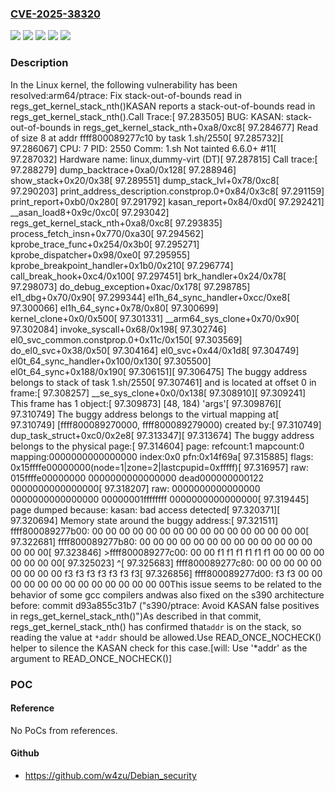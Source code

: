 ### [CVE-2025-38320](https://cve.mitre.org/cgi-bin/cvename.cgi?name=CVE-2025-38320)
![](https://img.shields.io/static/v1?label=Product&message=Linux&color=blue)
![](https://img.shields.io/static/v1?label=Version&message=&color=brightgreen)
![](https://img.shields.io/static/v1?label=Version&message=0a8ea52c3eb157dd65e224fc95b7c9c99fcba9f7%20&color=brightgreen)
![](https://img.shields.io/static/v1?label=Version&message=4.8%20&color=brightgreen)
![](https://img.shields.io/static/v1?label=Vulnerability&message=n%2Fa&color=blue)

### Description

In the Linux kernel, the following vulnerability has been resolved:arm64/ptrace: Fix stack-out-of-bounds read in regs_get_kernel_stack_nth()KASAN reports a stack-out-of-bounds read in regs_get_kernel_stack_nth().Call Trace:[   97.283505] BUG: KASAN: stack-out-of-bounds in regs_get_kernel_stack_nth+0xa8/0xc8[   97.284677] Read of size 8 at addr ffff800089277c10 by task 1.sh/2550[   97.285732][   97.286067] CPU: 7 PID: 2550 Comm: 1.sh Not tainted 6.6.0+ #11[   97.287032] Hardware name: linux,dummy-virt (DT)[   97.287815] Call trace:[   97.288279]  dump_backtrace+0xa0/0x128[   97.288946]  show_stack+0x20/0x38[   97.289551]  dump_stack_lvl+0x78/0xc8[   97.290203]  print_address_description.constprop.0+0x84/0x3c8[   97.291159]  print_report+0xb0/0x280[   97.291792]  kasan_report+0x84/0xd0[   97.292421]  __asan_load8+0x9c/0xc0[   97.293042]  regs_get_kernel_stack_nth+0xa8/0xc8[   97.293835]  process_fetch_insn+0x770/0xa30[   97.294562]  kprobe_trace_func+0x254/0x3b0[   97.295271]  kprobe_dispatcher+0x98/0xe0[   97.295955]  kprobe_breakpoint_handler+0x1b0/0x210[   97.296774]  call_break_hook+0xc4/0x100[   97.297451]  brk_handler+0x24/0x78[   97.298073]  do_debug_exception+0xac/0x178[   97.298785]  el1_dbg+0x70/0x90[   97.299344]  el1h_64_sync_handler+0xcc/0xe8[   97.300066]  el1h_64_sync+0x78/0x80[   97.300699]  kernel_clone+0x0/0x500[   97.301331]  __arm64_sys_clone+0x70/0x90[   97.302084]  invoke_syscall+0x68/0x198[   97.302746]  el0_svc_common.constprop.0+0x11c/0x150[   97.303569]  do_el0_svc+0x38/0x50[   97.304164]  el0_svc+0x44/0x1d8[   97.304749]  el0t_64_sync_handler+0x100/0x130[   97.305500]  el0t_64_sync+0x188/0x190[   97.306151][   97.306475] The buggy address belongs to stack of task 1.sh/2550[   97.307461]  and is located at offset 0 in frame:[   97.308257]  __se_sys_clone+0x0/0x138[   97.308910][   97.309241] This frame has 1 object:[   97.309873]  [48, 184) 'args'[   97.309876][   97.310749] The buggy address belongs to the virtual mapping at[   97.310749]  [ffff800089270000, ffff800089279000) created by:[   97.310749]  dup_task_struct+0xc0/0x2e8[   97.313347][   97.313674] The buggy address belongs to the physical page:[   97.314604] page: refcount:1 mapcount:0 mapping:0000000000000000 index:0x0 pfn:0x14f69a[   97.315885] flags: 0x15ffffe00000000(node=1|zone=2|lastcpupid=0xfffff)[   97.316957] raw: 015ffffe00000000 0000000000000000 dead000000000122 0000000000000000[   97.318207] raw: 0000000000000000 0000000000000000 00000001ffffffff 0000000000000000[   97.319445] page dumped because: kasan: bad access detected[   97.320371][   97.320694] Memory state around the buggy address:[   97.321511]  ffff800089277b00: 00 00 00 00 00 00 00 00 00 00 00 00 00 00 00 00[   97.322681]  ffff800089277b80: 00 00 00 00 00 00 00 00 00 00 00 00 00 00 00 00[   97.323846] >ffff800089277c00: 00 00 f1 f1 f1 f1 f1 f1 00 00 00 00 00 00 00 00[   97.325023]                          ^[   97.325683]  ffff800089277c80: 00 00 00 00 00 00 00 00 00 f3 f3 f3 f3 f3 f3 f3[   97.326856]  ffff800089277d00: f3 f3 00 00 00 00 00 00 00 00 00 00 00 00 00 00This issue seems to be related to the behavior of some gcc compilers andwas also fixed on the s390 architecture before: commit d93a855c31b7 ("s390/ptrace: Avoid KASAN false positives in regs_get_kernel_stack_nth()")As described in that commit, regs_get_kernel_stack_nth() has confirmed that`addr` is on the stack, so reading the value at `*addr` should be allowed.Use READ_ONCE_NOCHECK() helper to silence the KASAN check for this case.[will: Use '*addr' as the argument to READ_ONCE_NOCHECK()]

### POC

#### Reference
No PoCs from references.

#### Github
- https://github.com/w4zu/Debian_security

